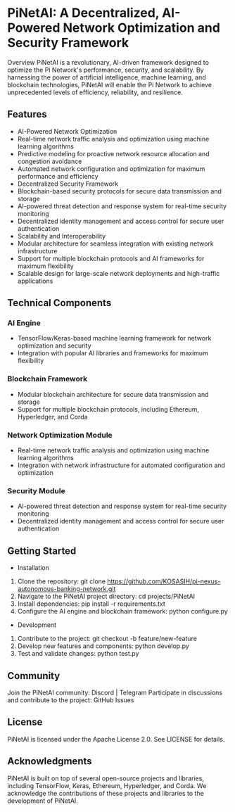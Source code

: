 # PiNetAI: A Decentralized, AI-Powered Network Optimization and Security Framework
Overview
PiNetAI is a revolutionary, AI-driven framework designed to optimize the Pi Network's performance, security, and scalability. By harnessing the power of artificial intelligence, machine learning, and blockchain technologies, PiNetAI will enable the Pi Network to achieve unprecedented levels of efficiency, reliability, and resilience.

## Features

- AI-Powered Network Optimization
- Real-time network traffic analysis and optimization using machine learning algorithms
- Predictive modeling for proactive network resource allocation and congestion avoidance
- Automated network configuration and optimization for maximum performance and efficiency
- Decentralized Security Framework
- Blockchain-based security protocols for secure data transmission and storage
- AI-powered threat detection and response system for real-time security monitoring
- Decentralized identity management and access control for secure user authentication
- Scalability and Interoperability
- Modular architecture for seamless integration with existing network infrastructure
- Support for multiple blockchain protocols and AI frameworks for maximum flexibility
- Scalable design for large-scale network deployments and high-traffic applications

## Technical Components

### AI Engine

- TensorFlow/Keras-based machine learning framework for network optimization and security
- Integration with popular AI libraries and frameworks for maximum flexibility

### Blockchain Framework

- Modular blockchain architecture for secure data transmission and storage
- Support for multiple blockchain protocols, including Ethereum, Hyperledger, and Corda

### Network Optimization Module

- Real-time network traffic analysis and optimization using machine learning algorithms
- Integration with network infrastructure for automated configuration and optimization

### Security Module

- AI-powered threat detection and response system for real-time security monitoring
- Decentralized identity management and access control for secure user authentication

## Getting Started

- Installation

1. Clone the repository: git clone https://github.com/KOSASIH/pi-nexus-autonomous-banking-network.git
2. Navigate to the PiNetAI project directory: cd projects/PiNetAI
3. Install dependencies: pip install -r requirements.txt
4. Configure the AI engine and blockchain framework: python configure.py

- Development

1. Contribute to the project: git checkout -b feature/new-feature
2. Develop new features and components: python develop.py
3. Test and validate changes: python test.py

## Community
Join the PiNetAI community: Discord | Telegram
Participate in discussions and contribute to the project: GitHub Issues

## License
PiNetAI is licensed under the Apache License 2.0. See LICENSE for details.

## Acknowledgments
PiNetAI is built on top of several open-source projects and libraries, including TensorFlow, Keras, Ethereum, Hyperledger, and Corda. We acknowledge the contributions of these projects and libraries to the development of PiNetAI.
